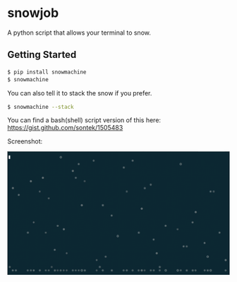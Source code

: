 snowjob
=======

A python script that allows your terminal to snow.

Getting Started
---------------

```bash
$ pip install snowmachine
$ snowmachine
```

You can also tell it to stack the snow if you prefer.

```bash
$ snowmachine --stack
```

You can find a bash(shell) script version of this here:
https://gist.github.com/sontek/1505483


Screenshot:

![Screenshot](screenshot.png?raw=true)
